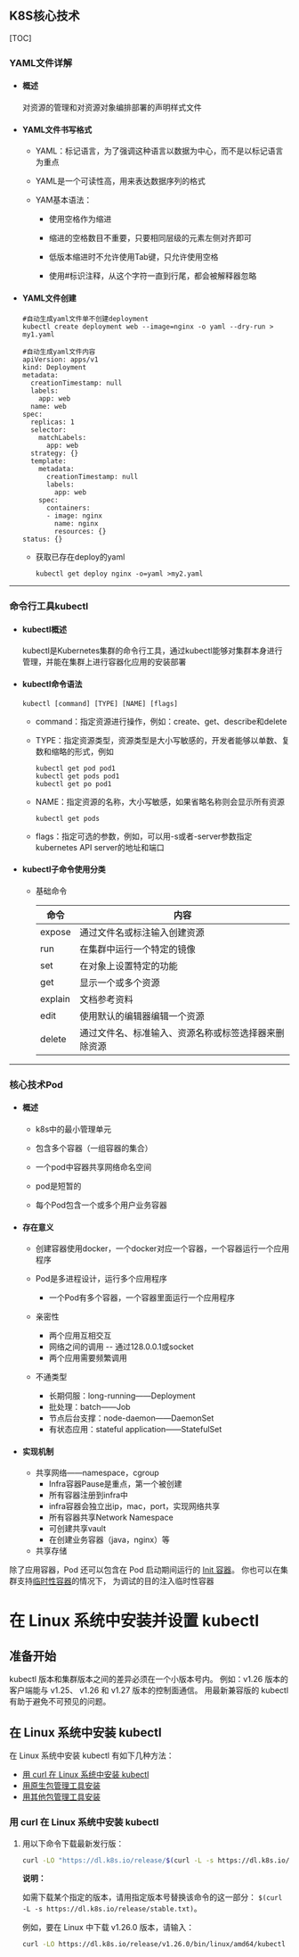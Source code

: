 ## K8S核心技术

[TOC]

### YAML文件详解

- #### 概述

  对资源的管理和对资源对象编排部署的声明样式文件

  

- #### YAML文件书写格式

  - YAML：标记语言，为了强调这种语言以数据为中心，而不是以标记语言为重点

  - YAML是一个可读性高，用来表达数据序列的格式

  - YAM基本语法：

    - 使用空格作为缩进

    - 缩进的空格数目不重要，只要相同层级的元素左侧对齐即可

    - 低版本缩进时不允许使用Tab键，只允许使用空格

    - 使用#标识注释，从这个字符一直到行尾，都会被解释器忽略

      

- #### YAML文件创建

  ```
  #自动生成yaml文件单不创建deployment 
  kubectl create deployment web --image=nginx -o yaml --dry-run > my1.yaml
  ```

  ```
  #自动生成yaml文件内容
  apiVersion: apps/v1
  kind: Deployment
  metadata:
    creationTimestamp: null
    labels:
      app: web
    name: web
  spec:
    replicas: 1
    selector:
      matchLabels:
        app: web
    strategy: {}
    template:
      metadata:
        creationTimestamp: null
        labels:
          app: web
      spec:
        containers:
        - image: nginx
          name: nginx
          resources: {}
  status: {}
  
  ```

  - 获取已存在deploy的yaml

    ```
    kubectl get deploy nginx -o=yaml >my2.yaml
    ```

    

---



### 命令行工具kubectl

- #### kubectl概述

  kubectl是Kubernetes集群的命令行工具，通过kubectl能够对集群本身进行管理，并能在集群上进行容器化应用的安装部署

  

- #### kubectl命令语法

  ```
  kubectl [command] [TYPE] [NAME] [flags]
  ```

  - command：指定资源进行操作，例如：create、get、describe和delete

  - TYPE：指定资源类型，资源类型是大小写敏感的，开发者能够以单数、复数和缩略的形式，例如

    ```
    kubectl get pod pod1
    kubectl get pods pod1
    kubectl get po pod1
    ```


  - NAME：指定资源的名称，大小写敏感，如果省略名称则会显示所有资源

    ```
    kubectl get pods
    ```

  - flags：指定可选的参数，例如，可以用-s或者-server参数指定kubernetes API server的地址和端口

    

- #### kubectl子命令使用分类

  - 基础命令

    | 命令    | 内容                                                 |
    | ------- | ---------------------------------------------------- |
    | expose  | 通过文件名或标注输入创建资源                         |
    | run     | 在集群中运行一个特定的镜像                           |
    | set     | 在对象上设置特定的功能                               |
    | get     | 显示一个或多个资源                                   |
    | explain | 文档参考资料                                         |
    | edit    | 使用默认的编辑器编辑一个资源                         |
    | delete  | 通过文件名、标准输入、资源名称或标签选择器来删除资源 |


---



### 核心技术Pod

- #### 概述

  - k8s中的最小管理单元

  - 包含多个容器（一组容器的集合）

  - 一个pod中容器共享网络命名空间

  - pod是短暂的

  - 每个Pod包含一个或多个用户业务容器

    

- #### 存在意义

  - 创建容器使用docker，一个docker对应一个容器，一个容器运行一个应用程序

  - Pod是多进程设计，运行多个应用程序

    - 一个Pod有多个容器，一个容器里面运行一个应用程序

  - 亲密性

    - 两个应用互相交互
    - 网络之间的调用 -- 通过128.0.0.1或socket
    - 两个应用需要频繁调用 

  - 不通类型

    - 长期伺服：long-running——Deployment
    - 批处理：batch——Job
    - 节点后台支撑：node-daemon——DaemonSet
    - 有状态应用：stateful application——StatefulSet

    

- #### 实现机制 

  - 共享网络——namespace，cgroup
    - Infra容器Pause是重点，第一个被创建
    - 所有容器注册到infra中
    - infra容器会独立出ip，mac，port，实现网络共享
    - 所有容器共享Network Namespace
    - 可创建共享vault
    - 在创建业务容器（java，nginx）等
  - 共享存储



除了应用容器，Pod 还可以包含在 Pod 启动期间运行的 [Init 容器](https://kubernetes.io/zh-cn/docs/concepts/workloads/pods/init-containers/)。 你也可以在集群支持[临时性容器](https://kubernetes.io/zh-cn/docs/concepts/workloads/pods/ephemeral-containers/)的情况下， 为调试的目的注入临时性容器



# 在 Linux 系统中安装并设置 kubectl

## 准备开始

kubectl 版本和集群版本之间的差异必须在一个小版本号内。 例如：v1.26 版本的客户端能与 v1.25、 v1.26 和 v1.27 版本的控制面通信。 用最新兼容版的 kubectl 有助于避免不可预见的问题。

## 在 Linux 系统中安装 kubectl

在 Linux 系统中安装 kubectl 有如下几种方法：

- [用 curl 在 Linux 系统中安装 kubectl](https://kubernetes.io/zh-cn/docs/tasks/tools/install-kubectl-linux/#install-kubectl-binary-with-curl-on-linux)
- [用原生包管理工具安装](https://kubernetes.io/zh-cn/docs/tasks/tools/install-kubectl-linux/#install-using-native-package-management)
- [用其他包管理工具安装](https://kubernetes.io/zh-cn/docs/tasks/tools/install-kubectl-linux/#install-using-other-package-management)

### 用 curl 在 Linux 系统中安装 kubectl

1. 用以下命令下载最新发行版：

   ```bash
   curl -LO "https://dl.k8s.io/release/$(curl -L -s https://dl.k8s.io/release/stable.txt)/bin/linux/amd64/kubectl"
   ```

   **说明：**

   如需下载某个指定的版本，请用指定版本号替换该命令的这一部分： `$(curl -L -s https://dl.k8s.io/release/stable.txt)`。

   例如，要在 Linux 中下载 v1.26.0 版本，请输入：

   ```bash
   curl -LO https://dl.k8s.io/release/v1.26.0/bin/linux/amd64/kubectl
   ```